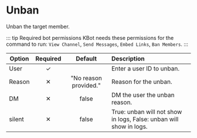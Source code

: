 # Unban <Badge type='tip' text='Slash' />

Unban the target member.

::: tip Required bot permissions
KBot needs these permissions for the command to run: `View Channel`, `Send Messages`, `Embed Links`, `Ban Members`.
:::

| Option   | Required |        Default        | Description                                                        |
|----------|:--------:|:---------------------:|:-------------------------------------------------------------------|
| User     |    ✓     |                       | Enter a user ID to unban.                                          |
| Reason   |    ✕     | "No reason provided." | Reason for the unban.                                              |
| DM       |    ✕     |         false         | DM the user the unban reason.                                      |
| silent   |    ✕     |         false         | True: unban will not show in logs, False: unban will show in logs. |
